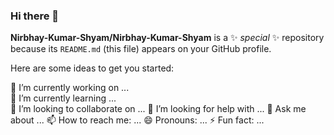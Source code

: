 ### Hi there 👋


**Nirbhay-Kumar-Shyam/Nirbhay-Kumar-Shyam** is a ✨ _special_ ✨ repository because its `README.md` (this file) appears on your GitHub profile.

Here are some ideas to get you started:

🔭 I’m currently working on ...<br>
🌱 I’m currently learning ...<br>
👯 I’m looking to collaborate on ...
🤔 I’m looking for help with ...
💬 Ask me about ...
📫 How to reach me: ...
😄 Pronouns: ...
⚡ Fun fact: ...
